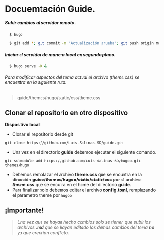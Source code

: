 # Docuemtación Guide.

##### Subir cambios al servidor remoto.

```bash
  $ hugo

  $ git add *; git commit -m "Actualización prueba"; git push origin master
```

##### Iniciar el servidor de manera local en segundo plano.

```bash
  $ hugo serve -D &
```

###### Para modificar aspectos del tema actual el archivo (theme.css) se encuentra en la siguiente ruta.

> guide/themes/hugo/static/css/theme.css

## Clonar el repositorio en otro dispositivo

**Dispositivo local**

- Clonar el repositorio desde git

```git
git clone https://github.com/Luis-Salinas-SD/guide.git
```

- Una vez en el directorio **guide** debemos ejecutar el siguiente comando.

```git
git submodule add https://github.com/Luis-Salinas-SD/hugoo.git themes/hugo
```

- Debemos remplazar el archivo **theme.css** que se encuntra en la dirección **guide/themes/hugoo/static/static/css** por el archivo **_theme.css_** que se encutra en el home del directorio **guide**.
- Para finalizar solo debemos editar el archivo **config.toml**, remplazando el parametro theme por `hugoo`
## ¡Importante!
> _Una vez que se hayan hecho cambios solo se tienen que subir los archivos **.md** que se hayan editado los demas cambios del tema **no** ya que crearian conflicto._

